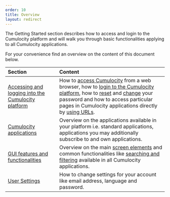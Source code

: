 ```yaml
---
order: 10
title: Overview
layout: redirect
---
```


The Getting Started section describes how to access and login to the Cumulocity platform and will walk you through basic functionalities applying to all Cumulocity applications. 

For your convenience find an overview on the content of this document below.

|Section|Content|
|:---|:---|
|[Accessing and logging into the Cumulocity platform](#accessing)|How to [access Cumulocity](#accessing) from a web browser, how to [login to the Cumulocity platform](#login), how to [reset](#reset-password) and [change](#change-password) your password and how to access particular pages in Cumulocity applications directly by [using URLs](#URLs).
|[Cumulocity applications](#applications)|Overview on the applications available in your platform i.e. standard applications, applications you may additionally subscribe to and own applications.
|[GUI features and functionalities](#navigating)|Overview on the main [screen elements](#screen) and common functionalities like [searching and filtering](#searching-and-filtering) available in all Cumulocity applications.
|[User Settings](#settings)|How to change settings for your account like email address, language and password.